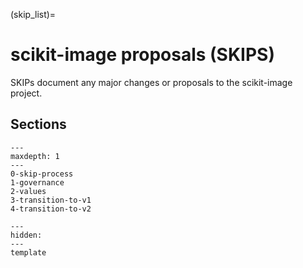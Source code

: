 (skip_list)=

# scikit-image proposals (SKIPS)

SKIPs document any major changes or proposals to the scikit-image project.

## Sections

```{toctree}
---
maxdepth: 1
---
0-skip-process
1-governance
2-values
3-transition-to-v1
4-transition-to-v2
```

```{toctree}
---
hidden:
---
template
```
